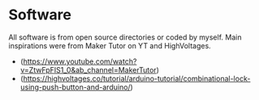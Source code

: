# Software
All software is from open source directories or coded by myself. Main inspirations were from Maker Tutor on YT and HighVoltages.
- (https://www.youtube.com/watch?v=ZtwFpFIS1_0&ab_channel=MakerTutor)
- (https://highvoltages.co/tutorial/arduino-tutorial/combinational-lock-using-push-button-and-arduino/)
